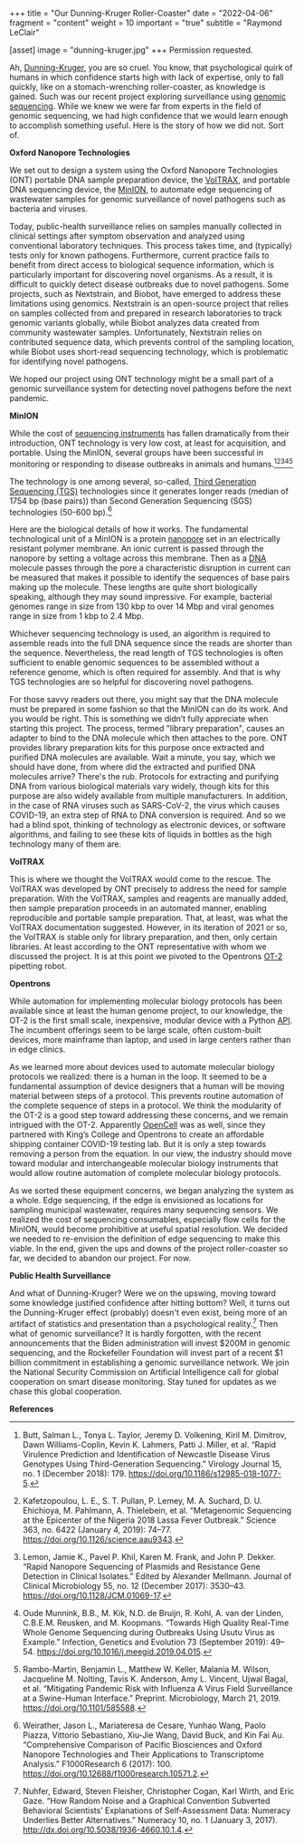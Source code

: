 +++
title = "Our Dunning-Kruger Roller-Coaster"
date = "2022-04-06"
fragment = "content"
weight = 10
important = "true"
subtitle = "Raymond LeClair"

[asset]
    image = "dunning-kruger.jpg"
+++
Permission requested.

Ah, [Dunning-Kruger](https://en.wikipedia.org/wiki/Dunning%E2%80%93Kruger_effect), you are so cruel. You know, that psychological quirk of humans in which confidence starts high with lack of expertise, only to fall quickly, like on a stomach-wrenching roller-coaster, as knowledge is gained. Such was our recent project exploring surveillance using [genomic sequencing](https://en.wikipedia.org/wiki/Whole_genome_sequencing). While we knew we were far from experts in the field of genomic sequencing, we had high confidence that we would learn enough to accomplish something useful. Here is the story of how we did not. Sort of.

**Oxford Nanopore Technologies**

We set out to design a system using the Oxford Nanopore Technologies (ONT) portable DNA sample preparation device, the [VolTRAX](https://nanoporetech.com/products/voltrax), and portable DNA sequencing device, the [MinION](https://nanoporetech.com/products/minion), to automate edge sequencing of wastewater samples for genomic surveillance of novel pathogens such as bacteria and viruses.


Today, public-health surveillance relies on samples manually collected in clinical settings after symptom observation and analyzed using conventional laboratory techniques. This process takes time, and (typically) tests only for known pathogens. Furthermore, current practice fails to benefit from direct access to biological sequence information, which is particularly important for discovering novel organisms. As a result, it is difficult to quickly detect disease outbreaks due to novel pathogens. Some projects, such as Nextstrain, and Biobot, have emerged to address these limitations using genomics. Nextstrain is an open-source project that relies on samples collected from and prepared in research laboratories to track genomic variants globally, while Biobot analyzes data created from community wastewater samples. Unfortunately, Nextstrain relies on contributed sequence data, which prevents control of the sampling location, while Biobot uses short-read sequencing technology, which is problematic for identifying novel pathogens.


We hoped our project using ONT technology might be a small part of a genomic surveillance system for detecting novel pathogens before the next pandemic.

**MinION**

While the cost of [sequencing instruments](https://en.wikipedia.org/wiki/DNA_sequencehttps://en.wikipedia.org/wiki/Third-generation_sequencing) has fallen dramatically from their introduction, ONT technology is very low cost, at least for acquisition, and portable. Using the MinION, several groups have been successful in monitoring or responding to disease outbreaks in animals and humans.[^1][^2][^3][^4][^5]


The technology is one among several, so-called, [Third Generation Sequencing (TGS)](https://en.wikipedia.org/wiki/Third-generation_sequencing) technologies since it generates longer reads (median of 1754 bp (base pairs)) than Second Generation Sequencing (SGS) technologies (50-600 bp).[^6]


Here are the biological details of how it works. The fundamental technological unit of a MinION is a protein [nanopore](https://nanoporetech.com/how-it-works) set in an electrically resistant polymer membrane. An ionic current is passed through the nanopore by setting a voltage across this membrane. Then as a [DNA](https://en.wikipedia.org/wiki/DNA) molecule passes through the pore a characteristic disruption in current can be measured that makes it possible to identify the sequences of base pairs making up the molecule. These lengths are quite short biologically speaking, although they may sound impressive. For example, bacterial genomes range in size from 130 kbp to over 14 Mbp and viral genomes range in size from 1 kbp to 2.4 Mbp.


Whichever sequencing technology is used, an algorithm is required to assemble reads into the full DNA sequence since the reads are shorter than the sequence. Nevertheless, the read length of TGS technologies is often sufficient to enable genomic sequences to be assembled without a reference genome, which is often required for assembly. And that is why TGS technologies are so helpful for discovering novel pathogens.


For those savvy readers out there, you might say that the DNA molecule must be prepared in some fashion so that the MinION can do its work. And you would be right. This is something we didn’t fully appreciate when starting this project. The process, termed "library preparation", causes an adapter to bind to the DNA molecule which then attaches to the pore. ONT provides library preparation kits for this purpose once extracted and purified DNA molecules are available. Wait a minute, you say, which we should have done, from where did the extracted and purified DNA molecules arrive? There's the rub. Protocols for extracting and purifying DNA from various biological materials vary widely, though kits for this purpose are also widely available from multiple manufacturers. In addition, in the case of RNA viruses such as SARS-CoV-2, the virus which causes COVID-19, an extra step of RNA to DNA conversion is required. And so we had a blind spot, thinking of technology as electronic devices, or software algorithms, and failing to see these kits of liquids in bottles as the high technology many of them are.

**VolTRAX**

This is where we thought the VolTRAX would come to the rescue.  The VolTRAX was developed by ONT precisely to address the need for sample preparation.  With the VolTRAX, samples and reagents are manually added, then sample preparation proceeds in an automated manner, enabling reproducible and portable sample preparation. That, at least, was what the VolTRAX documentation suggested. However, in its iteration of 2021 or so, the VolTRAX is stable only for library preparation, and then, only certain libraries. At least according to the ONT representative with whom we discussed the project. It is at this point we pivoted to the Opentrons [OT-2](https://opentrons.com/ot-2) pipetting robot.

**Opentrons**

While automation for implementing molecular biology protocols has been available since at least the human genome project, to our knowledge, the OT-2 is the first small scale, inexpensive, modular device with a Python [API](https://en.wikipedia.org/wiki/API). The incumbent offerings seem to be large scale, often custom-built devices, more mainframe than laptop, and used in large centers rather than in edge clinics.


As we learned more about devices used to automate molecular biology protocols we realized: there is a human in the loop. It seemed to be a fundamental assumption of device designers that a human will be moving material between steps of a protocol. This prevents routine automation of the complete sequence of steps in a protocol. We think the modularity of the OT-2 is a good step toward addressing these concerns, and we remain intrigued with the OT-2. Apparently [OpenCell](https://blog.opentrons.com/how-opencell-is-scaling-up-covid-19-testing/) was as well,  since they partnered with King’s College and Opentrons to create an affordable shipping container COVID-19 testing lab. But it is only a step towards removing a person from the equation. In our view, the industry should move toward modular and interchangeable molecular biology instruments that would allow routine automation of complete molecular biology protocols.


As we sorted these equipment concerns, we began analyzing the system as a whole. Edge sequencing, if the edge is envisioned as locations for sampling municipal wastewater, requires many sequencing sensors. We realized the cost of sequencing consumables, especially flow cells for the MinION, would become prohibitive at useful spatial resolution. We decided we needed to re-envision the definition of edge sequencing to make this viable. In the end, given the ups and downs of the project roller-coaster so far, we decided to abandon our project. For now.


**Public Health Surveillance**

And what of Dunning-Kruger? Were we on the upswing, moving toward some knowledge justified confidence after hitting bottom? Well, it turns out the Dunning-Kruger effect (probably) doesn't even exist, being more of an artifact of statistics and presentation than a psychological reality.[^7] Then what of genomic surveillance? It is hardly forgotten, with the recent announcements that the Biden administration will invest $200M in genomic sequencing, and the Rockefeller Foundation will invest part of a recent $1 billion commitment in establishing a genomic surveillance network.  We join the National Security Commission on Artificial Intelligence call for global cooperation on smart disease monitoring. Stay tuned for updates as we chase this global cooperation.

**References**

[^1]: Butt, Salman L., Tonya L. Taylor, Jeremy D. Volkening, Kiril M. Dimitrov, Dawn Williams-Coplin, Kevin K. Lahmers, Patti J. Miller, et al. “Rapid Virulence Prediction and Identification of Newcastle Disease Virus Genotypes Using Third-Generation Sequencing.” Virology Journal 15, no. 1 (December 2018): 179. https://doi.org/10.1186/s12985-018-1077-5.


[^2]: Kafetzopoulou, L. E., S. T. Pullan, P. Lemey, M. A. Suchard, D. U. Ehichioya, M. Pahlmann, A. Thielebein, et al. “Metagenomic Sequencing at the Epicenter of the Nigeria 2018 Lassa Fever Outbreak.” Science 363, no. 6422 (January 4, 2019): 74–77. https://doi.org/10.1126/science.aau9343.


[^3]: Lemon, Jamie K., Pavel P. Khil, Karen M. Frank, and John P. Dekker. “Rapid Nanopore Sequencing of Plasmids and Resistance Gene Detection in Clinical Isolates.” Edited by Alexander Mellmann. Journal of Clinical Microbiology 55, no. 12 (December 2017): 3530–43. https://doi.org/10.1128/JCM.01069-17.


[^4]: Oude Munnink, B.B., M. Kik, N.D. de Bruijn, R. Kohl, A. van der Linden, C.B.E.M. Reusken, and M. Koopmans. “Towards High Quality Real-Time Whole Genome Sequencing during Outbreaks Using Usutu Virus as Example.” Infection, Genetics and Evolution 73 (September 2019): 49–54. https://doi.org/10.1016/j.meegid.2019.04.015.


[^5]: Rambo-Martin, Benjamin L., Matthew W. Keller, Malania M. Wilson, Jacqueline M. Nolting, Tavis K. Anderson, Amy L. Vincent, Ujwal Bagal, et al. “Mitigating Pandemic Risk with Influenza A Virus Field Surveillance at a Swine-Human Interface.” Preprint. Microbiology, March 21, 2019. https://doi.org/10.1101/585588.


[^6]: Weirather, Jason L., Mariateresa de Cesare, Yunhao Wang, Paolo Piazza, Vittorio Sebastiano, Xiu-Jie Wang, David Buck, and Kin Fai Au. “Comprehensive Comparison of Pacific Biosciences and Oxford Nanopore Technologies and Their Applications to Transcriptome Analysis.” F1000Research 6 (2017): 100. https://doi.org/10.12688/f1000research.10571.2.


[^7]: Nuhfer, Edward, Steven Fleisher, Christopher Cogan, Karl Wirth, and Eric Gaze. “How Random Noise and a Graphical Convention Subverted Behavioral Scientists’ Explanations of Self-Assessment Data: Numeracy Underlies Better Alternatives.” Numeracy 10, no. 1 (January 3, 2017). http://dx.doi.org/10.5038/1936-4660.10.1.4.